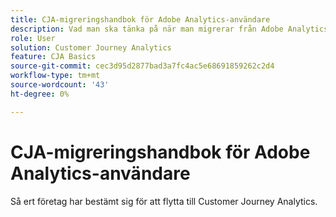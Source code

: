 ```yaml
---
title: CJA-migreringshandbok för Adobe Analytics-användare
description: Vad man ska tänka på när man migrerar från Adobe Analytics till Customer Journey Analytics
role: User
solution: Customer Journey Analytics
feature: CJA Basics
source-git-commit: cec3d95d2877bad3a7fc4ac5e68691859262c2d4
workflow-type: tm+mt
source-wordcount: '43'
ht-degree: 0%

---
```



# CJA-migreringshandbok för Adobe Analytics-användare

Så ert företag har bestämt sig för att flytta till Customer Journey Analytics.

